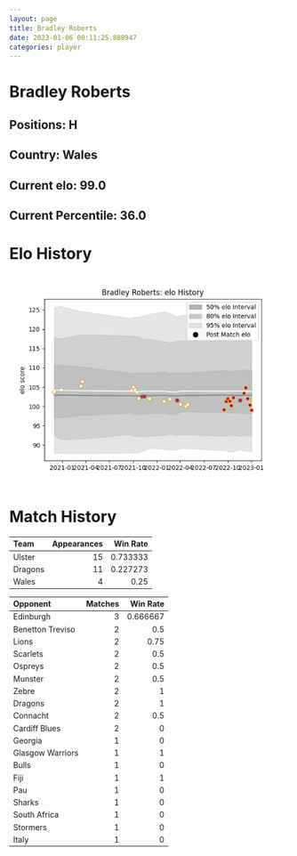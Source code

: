 ```yaml
---  
layout: page  
title: Bradley Roberts  
date: 2023-01-06 00:11:25.888947  
categories: player  
---
```

# Bradley Roberts

## Positions: H

## Country: Wales

## Current elo: 99.0

## Current Percentile: 36.0

# Elo History


![elo history](history_BradleyRoberts.png)
# Match History


| Team    |   Appearances |   Win Rate |
|:--------|--------------:|-----------:|
| Ulster  |            15 |   0.733333 |
| Dragons |            11 |   0.227273 |
| Wales   |             4 |   0.25     |

| Opponent         |   Matches |   Win Rate |
|:-----------------|----------:|-----------:|
| Edinburgh        |         3 |   0.666667 |
| Benetton Treviso |         2 |   0.5      |
| Lions            |         2 |   0.75     |
| Scarlets         |         2 |   0.5      |
| Ospreys          |         2 |   0.5      |
| Munster          |         2 |   0.5      |
| Zebre            |         2 |   1        |
| Dragons          |         2 |   1        |
| Connacht         |         2 |   0.5      |
| Cardiff Blues    |         2 |   0        |
| Georgia          |         1 |   0        |
| Glasgow Warriors |         1 |   1        |
| Bulls            |         1 |   0        |
| Fiji             |         1 |   1        |
| Pau              |         1 |   0        |
| Sharks           |         1 |   0        |
| South Africa     |         1 |   0        |
| Stormers         |         1 |   0        |
| Italy            |         1 |   0        |